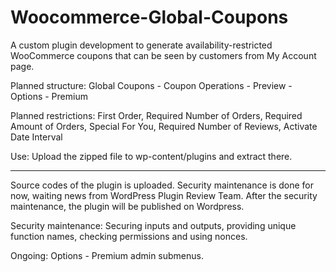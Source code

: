 # Woocommerce-Global-Coupons

A custom plugin development to generate availability-restricted WooCommerce coupons that can be seen by customers from My Account page.

Planned structure: Global Coupons - Coupon Operations - Preview - Options - Premium

Planned restrictions: First Order, Required Number of Orders, Required Amount of Orders, Special For You, Required Number of Reviews, Activate Date Interval

Use: Upload the zipped file to wp-content/plugins and extract there. 

-----
Source codes of the plugin is uploaded. Security maintenance is done for now, waiting news from WordPress Plugin Review Team. After the security maintenance, the plugin will be published on Wordpress.

Security maintenance: Securing inputs and outputs, providing unique function names, checking permissions and using nonces.

Ongoing: Options - Premium admin submenus.
